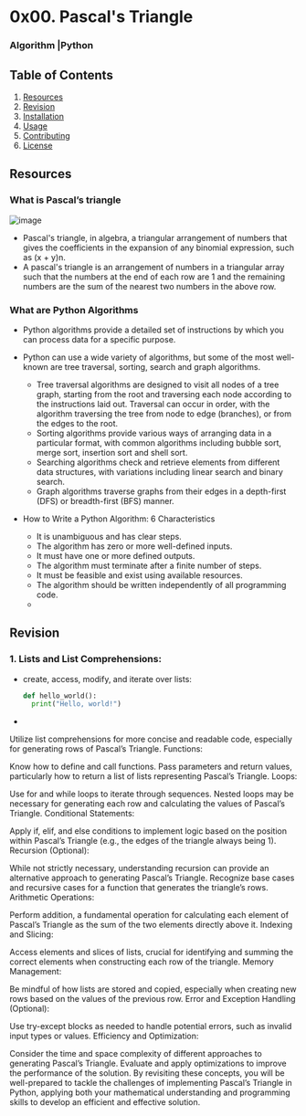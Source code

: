 # 0x00. Pascal's Triangle
### Algorithm |Python

## Table of Contents
1. [Resources](#Resources)
2. [Revision](#Revision)
3. [Installation](#installation)
4. [Usage](#usage)
5. [Contributing](#contributing)
6. [License](#license)



## Resources
### What is Pascal’s triangle
![image](https://github.com/user-attachments/assets/d08e2744-7d2e-4492-9fcf-ca5d76785fdf)

- Pascal's triangle, in algebra, a triangular arrangement of numbers that gives the coefficients in the expansion of any binomial expression, such as (x + y)n.
- A pascal's triangle is an arrangement of numbers in a triangular array such that the numbers at the end of each row are 1 and the remaining numbers are the sum of the nearest two numbers in the above row.

### What are Python Algorithms
- Python algorithms provide a detailed set of instructions by which you can process data for a specific purpose.
- Python can use a wide variety of algorithms, but some of the most well-known are tree traversal, sorting, search and graph algorithms.

  - Tree traversal algorithms are designed to visit all nodes of a tree graph, starting from the root and traversing each node according to the instructions laid out. Traversal can occur in order, with the algorithm traversing the tree from node to edge (branches), or from the edges to the root.
  - Sorting algorithms provide various ways of arranging data in a particular format, with common algorithms including bubble sort, merge sort, insertion sort and shell sort.
  - Searching algorithms check and retrieve elements from different data structures, with variations including linear search and binary search.
  - Graph algorithms traverse graphs from their edges in a depth-first (DFS) or breadth-first (BFS) manner.
- How to Write a Python Algorithm: 6 Characteristics
  - It is unambiguous and has clear steps.
  - The algorithm has zero or more well-defined inputs.
  - It must have one or more defined outputs.
  - The algorithm must terminate after a finite number of steps.
  - It must be feasible and exist using available resources.
  - The algorithm should be written independently of all programming code.
  - 
## Revision

### 1. Lists and List Comprehensions:

- create, access, modify, and iterate over lists:
  ```python
  def hello_world():
    print("Hello, world!")

- 
Utilize list comprehensions for more concise and readable code, especially for generating rows of Pascal’s Triangle.
Functions:

Know how to define and call functions.
Pass parameters and return values, particularly how to return a list of lists representing Pascal’s Triangle.
Loops:

Use for and while loops to iterate through sequences.
Nested loops may be necessary for generating each row and calculating the values of Pascal’s Triangle.
Conditional Statements:

Apply if, elif, and else conditions to implement logic based on the position within Pascal’s Triangle (e.g., the edges of the triangle always being 1).
Recursion (Optional):

While not strictly necessary, understanding recursion can provide an alternative approach to generating Pascal’s Triangle.
Recognize base cases and recursive cases for a function that generates the triangle’s rows.
Arithmetic Operations:

Perform addition, a fundamental operation for calculating each element of Pascal’s Triangle as the sum of the two elements directly above it.
Indexing and Slicing:

Access elements and slices of lists, crucial for identifying and summing the correct elements when constructing each row of the triangle.
Memory Management:

Be mindful of how lists are stored and copied, especially when creating new rows based on the values of the previous row.
Error and Exception Handling (Optional):

Use try-except blocks as needed to handle potential errors, such as invalid input types or values.
Efficiency and Optimization:

Consider the time and space complexity of different approaches to generating Pascal’s Triangle.
Evaluate and apply optimizations to improve the performance of the solution.
By revisiting these concepts, you will be well-prepared to tackle the challenges of implementing Pascal’s Triangle in Python, applying both your mathematical understanding and programming skills to develop an efficient and effective solution.
